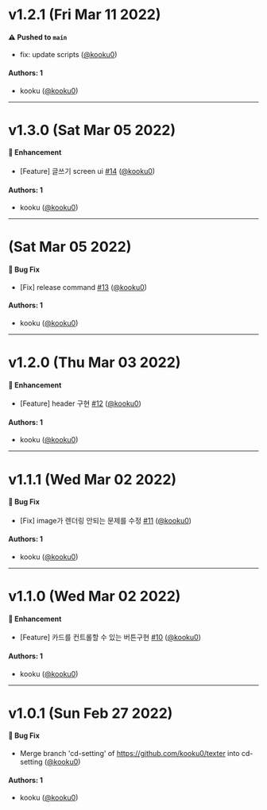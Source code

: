 # v1.2.1 (Fri Mar 11 2022)

#### ⚠️ Pushed to `main`

- fix: update scripts ([@kooku0](https://github.com/kooku0))

#### Authors: 1

- kooku ([@kooku0](https://github.com/kooku0))

---

# v1.3.0 (Sat Mar 05 2022)

#### 🚀 Enhancement

- [Feature] 글쓰기 screen ui [#14](https://github.com/kooku0/texter/pull/14) ([@kooku0](https://github.com/kooku0))

#### Authors: 1

- kooku ([@kooku0](https://github.com/kooku0))

---

# (Sat Mar 05 2022)

#### 🐛 Bug Fix

- [Fix] release command [#13](https://github.com/kooku0/texter/pull/13) ([@kooku0](https://github.com/kooku0))

#### Authors: 1

- kooku ([@kooku0](https://github.com/kooku0))

---

# v1.2.0 (Thu Mar 03 2022)

#### 🚀 Enhancement

- [Feature] header 구현 [#12](https://github.com/kooku0/texter/pull/12) ([@kooku0](https://github.com/kooku0))

#### Authors: 1

- kooku ([@kooku0](https://github.com/kooku0))

---

# v1.1.1 (Wed Mar 02 2022)

#### 🐛 Bug Fix

- [Fix] image가 렌더링 안되는 문제를 수정 [#11](https://github.com/kooku0/texter/pull/11) ([@kooku0](https://github.com/kooku0))

#### Authors: 1

- kooku ([@kooku0](https://github.com/kooku0))

---

# v1.1.0 (Wed Mar 02 2022)

#### 🚀 Enhancement

- [Feature] 카드를 컨트롤할 수 있는 버튼구현 [#10](https://github.com/kooku0/texter/pull/10) ([@kooku0](https://github.com/kooku0))

#### Authors: 1

- kooku ([@kooku0](https://github.com/kooku0))

---

# v1.0.1 (Sun Feb 27 2022)

#### 🐛 Bug Fix

- Merge branch 'cd-setting' of https://github.com/kooku0/texter into cd-setting ([@kooku0](https://github.com/kooku0))

#### Authors: 1

- kooku ([@kooku0](https://github.com/kooku0))
